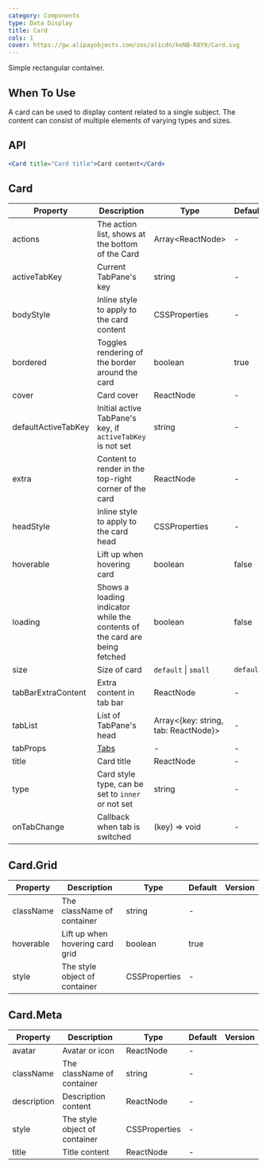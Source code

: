 ```yaml
---
category: Components
type: Data Display
title: Card
cols: 1
cover: https://gw.alipayobjects.com/zos/alicdn/keNB-R8Y9/Card.svg
---
```


Simple rectangular container.

## When To Use

A card can be used to display content related to a single subject. The content can consist of multiple elements of varying types and sizes.

## API

```jsx
<Card title="Card title">Card content</Card>
```

## Card

| Property | Description | Type | Default | Version |
| --- | --- | --- | --- | --- |
| actions | The action list, shows at the bottom of the Card | Array&lt;ReactNode> | - |  |
| activeTabKey | Current TabPane's key | string | - |  |
| bodyStyle | Inline style to apply to the card content | CSSProperties | - |  |
| bordered | Toggles rendering of the border around the card | boolean | true |  |
| cover | Card cover | ReactNode | - |  |
| defaultActiveTabKey | Initial active TabPane's key, if `activeTabKey` is not set | string | - |  |
| extra | Content to render in the top-right corner of the card | ReactNode | - |  |
| headStyle | Inline style to apply to the card head | CSSProperties | - |  |
| hoverable | Lift up when hovering card | boolean | false |  |
| loading | Shows a loading indicator while the contents of the card are being fetched | boolean | false |  |
| size | Size of card | `default` \| `small` | `default` |  |
| tabBarExtraContent | Extra content in tab bar | ReactNode | - |  |
| tabList | List of TabPane's head | Array&lt;{key: string, tab: ReactNode}> | - |  |
| tabProps | [Tabs](/components/tabs/#Tabs) | - | - |  |
| title | Card title | ReactNode | - |  |
| type | Card style type, can be set to `inner` or not set | string | - |  |
| onTabChange | Callback when tab is switched | (key) => void | - |  |

## Card.Grid

| Property | Description | Type | Default | Version |
| --- | --- | --- | --- | --- |
| className | The className of container | string | - |  |
| hoverable | Lift up when hovering card grid | boolean | true |  |
| style | The style object of container | CSSProperties | - |  |

## Card.Meta

| Property | Description | Type | Default | Version |
| --- | --- | --- | --- | --- |
| avatar | Avatar or icon | ReactNode | - |  |
| className | The className of container | string | - |  |
| description | Description content | ReactNode | - |  |
| style | The style object of container | CSSProperties | - |  |
| title | Title content | ReactNode | - |  |
